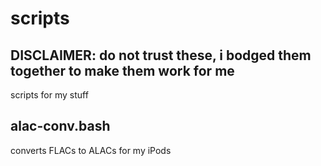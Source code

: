 # scripts
## DISCLAIMER: do not trust these, i bodged them together to make them work for me
scripts for my stuff

## alac-conv.bash
converts FLACs to ALACs for my iPods
